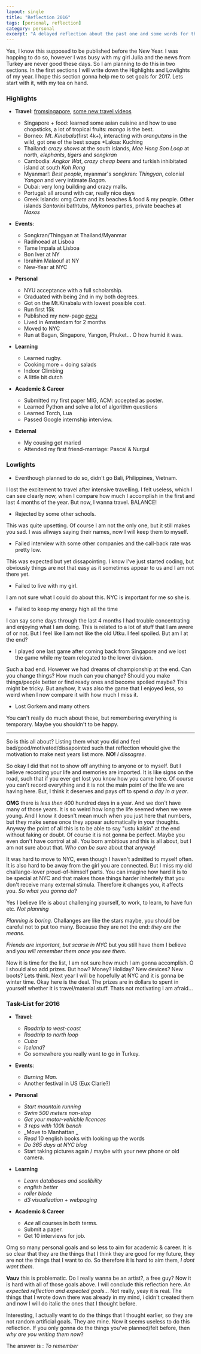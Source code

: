 ```yaml
---
layout: single
title: "Reflection 2016"
tags: [personal, reflection]
category: personal
excerpt: "A delayed reflection about the past one and some words for the next"
---
```


Yes, I know this supposed to be published before the New Year. I was hopping to do so, however I was busy with my girl Julia and the news from Turkey are never good these days. So I am planning to do this in two sections. In the first sections I will write down the Highlights and Lowlights of my year. I hope this section gonna help me to set goals for 2017. Lets start with it, with my tea on hand.

### Highlights
- **Travel**: [fromsingapore](http://fromsingapore.tumblr.com/), [some new travel videos](https://vimeo.com/utkuevc)
    + Singapore + food: learned some asian cuisine and how to use chopsticks, a lot of tropical fruits: *mango* is the best.
    + Borneo: *Mt. Kinabalu*(first 4k+), interacting with *orangutans* in the wild, got one of the best soups *Laksa: Kuching
    + Thailand: *crazy shows* at the south islands, *Mae Hong Son Loop* at north, *elephants*, *tigers* and *songkran*
    + Cambodia: *Angkor Wat*, *crazy cheap beers* and turkish inhibitated island at south *Koh Rong*
    + Myanmar!: *Best people*, myanmar's songkran: *Thingyan*, colonial *Yangon* and very intimate *Bagan*.
    + Dubai: very long building and crazy malls.
    + Portugal: all around with car, really nice days
    + Greek Islands: omg *Crete* and its beaches & food & my people. Other islands *Santorini* bathtubs, *Mykonos* parties, private beaches at *Naxos*

-  **Events**:
    +  Songkran/Thingyan at Thailand/Myanmar
    +  Radihoead at Lisboa
    +  Tame Impala at Lisboa
    +  Bon Iver at NY
    +  Ibrahim Malaouf at NY 
    +  New-Year at NYC

- **Personal**
    + NYU acceptance with a full scholarship. 
    + Graduated with being 2nd in my both degrees.
    + Got on the Mt.Kinabalu with lowest possible cost. 
    + Run first 15k
    + Published my new-page [evcu](https://evcu.github.io/)
    + Lived in Amsterdam for 2 months
    + Moved to NYC
    + Run at Bagan, Singapore, Yangon, Phuket... O how humid it was.

- **Learning**
    + Learned rugby.
    + Cooking more + doing salads
    + Indoor Climbing 
    + A little bit dutch

- **Academic & Career**
    + Submitted my first paper MIG, ACM: accepted as poster.
    + Learned Python and solve a lot of algorithm questions
    + Learned Torch, Lua
    + Passed Google internship interview.

- **External**
    + My cousing got maried
    + Attended my first friend-marriage: Pascal & Nurgul

### Lowlights
- Eventhough planned to do so, didn't go Bali, Philippines, Vietnam.

I lost the excitement to travel after intensive travelling. I felt useless, which I can see clearly now, when I compare how much I accomplish in the first and last 4 months of the year. But now, I wanna travel. BALANCE!

- Rejected by some other schools.

This was quite upsetting. Of course I am not the only one, but it still makes you sad. I was allways saying their names, now I will keep them to myself. 

- Failed interview with some other companies and the call-back rate was pretty low. 

This was expected but yet dissapointing. I know I've just started coding, but obviously things are not that easy as it sometimes appear to us and I am not there yet.

- Failed to live with my girl.

I am not sure what I could do about this. NYC is important for me so she is. 

- Failed to keep my energy high all the time

I can say some days through the last 4 months I had trouble concentrating and enjoying what I am doing. This is related to a lot of stuff that I am awere of or not. But I feel like I am not like the old Utku. I feel spoiled. But am I at the end?

- I played one last game after coming back from Singapore and we lost the game while my team relegated to the lower division. 

Such a bad end. However we had dreams of championship at the end. Can you change things? How much can you change? Should you make things/people better or find ready ones and become spoiled maybe? This might be tricky. But anyhow, It was also the game that I enjoyed less, so weird when I now compare it with how much I miss it. 

- Lost Gorkem and many others

You can't really do much about these, but remembering everything is temporary. Maybe you shouldn't to be happy.

------------------------

So is this all about? Listing them what you did and feel bad/good/motivated/dissapointed such that reflection whould give the motivation to make next years list more. **NO!** _I dissagree_.

So okay I did that not to show off anything to anyone or to myself. But I believe recording your life and memories are imported. It is like signs on the road, such that if you ever get lost you know how you came here. Of course you can't record everything and it is not the main point of the life we are having here. But, I think it deserves and pays off to spend _a day in a year_. 

**OMG** there is _less then_ 400 hundred days in a year. And we don't have many of those years. It is so weird how long the life seemed when we were young. And I know it doesn't mean much when you just here that numbers, but they make sense once they appear automatically in your thoughts. Anyway the point of all this is to be able to say "ustu kalsin" at the end without faking or doubt. Of course it is not gonna be perfect. Maybe you even don't have control at all. You born ambitious and this is all about, but I am not sure about that. _Who can be sure_ about that anyway!

It was hard to move to NYC, even though I haven't admitted to myself often. It is also hard to be away from the girl you are connected. But I miss my old challange-lover proud-of-himself parts. You can imagine how hard it is to be special at NYC and that makes those things harder inheritely that you don't receive many external stimula. Therefore it changes you, it affects you. _So what you gonna do_?

Yes I believe life is about challenging yourself, to work, to learn, to have fun etc. _Not planning_

_Planning is boring._ Challanges are like the stars maybe, you should be careful not to put too many. Because they are not the end: _they are the means_.

_Friends are important, but scarse in NYC_ but you still have them I believe and _you will remember them once you see them_. 

Now it is time for the list, I am not sure how much I am gonna accomplish. O I should also add prizes. But how? Money? Holiday? New devices? New boots? Lets think. Next year I will be hopefully at NYC and it is gonna be winter time. Okay here is the deal. The prizes are in dollars to spent in yourself whether it is travel/material stuff. Thats not motivating I am afraid...

### Task-List for 2016
- **Travel**: 
    + _Roadtrip to west-coast_
    + _Roadtrip to north loop_
    + _Cuba_
    + _Iceland?_
    + Go somewhere you really want to go in Turkey.

-  **Events**:
    +  _Burning Man._
    +  Another festival in US (Eux Clarie?)

- **Personal**
    + _Start mountain running_
    + _Swim 500 meters non-stop_
    + _Get your motor-vehichle licences_
    + _3 reps with 100k bench_
    + _Move to Manhattan _
    + _Read_ 10 english books with looking up the words
    + _Do 365 days at NYC blog_
    + Start taking pictures again / maybe with your new phone or old camera.

- **Learning**
    + _Learn databases and scalibility_
    + _english better_
    + _roller blade_
    + _d3 visualization + webpaging_

- **Academic & Career**
    + _Ace_ all courses in both terms.
    + Submit a paper.
    + Get 10 interviews for job. 

Omg so many personal goals and so less to aim for academic & career. It is so clear that they are the things that I think they are good for my future, they are not the things that I want to do. So therefore it is hard to aim them, _I dont want them_. 

__Vauv__ this is problematic. Do I really wanna be an artist?, a free guy? Now it is hard with all of those goals above. I will conclude this reflection here. _An expected reflection and expected goals_... Not really, yeay it is real. The things that I wrote down there was already in my mind, i didn't created them and now I will do italic the ones that I thought before.

Interesting, I actually want to do the things that I thought earlier, so they are not random artificial goals. They are mine. Now it seems useless to do this reflection. If you only gonna do the things you've planned/felt before, then _why are you writing them now_?

The answer is : _To remember_






